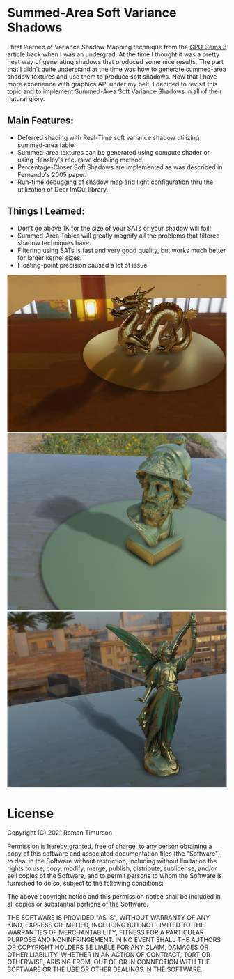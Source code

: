# Summed-Area Soft Variance Shadows
I first learned of Variance Shadow Mapping technique from the [GPU Gems 3](https://developer.nvidia.com/gpugems/gpugems3/part-ii-light-and-shadows/chapter-8-summed-area-variance-shadow-maps) article back when I was an undergrad.  At
the time I thought it was a pretty neat way of generating shadows that produced some nice results.  The part that I didn't quite understand at the time was how to generate summed-area shadow textures and use them
to produce soft shadows.  Now that I have more experience with graphics API under my belt, I decided to revisit this topic and to implement Summed-Area Soft Variance Shadows in all of their natural glory.

## Main Features:
*  Deferred shading with Real-Time soft variance shadow utilizing summed-area table.
*  Summed-area textures can be generated using compute shader or using Hensley's recursive doubling method.
*  Percentage-Closer Soft Shadows are implemented as was described in Fernando's 2005 paper.
*  Run-time debugging of shadow map and light configuration thru the utilization of Dear ImGui library.

## Things I Learned:
*  Don’t go above 1K for the size of your SATs or your shadow will fail!
*  Summed-Area Tables will greatly magnify all the problems that filtered shadow techniques have.
*  Filtering using SATs is fast and very good quality, but works much better for larger kernel sizes.
*  Floating-point precision caused a lot of issue.

![Alt Text](https://github.com/timurson/Summed-AreaVSM/blob/master/Image1.PNG)
![Alt Text](https://github.com/timurson/Summed-AreaVSM/blob/master/Image2.PNG)
![Alt Text](https://github.com/timurson/Summed-AreaVSM/blob/master/Image3.PNG)

# License
Copyright (C) 2021 Roman Timurson

Permission is hereby granted, free of charge, to any person obtaining a copy of this software and associated documentation files (the "Software"), to deal in the Software without restriction, including without limitation the rights to use, copy, modify, merge, publish, distribute, sublicense, and/or sell copies of the Software, and to permit persons to whom the Software is furnished to do so, subject to the following conditions:

The above copyright notice and this permission notice shall be included in all copies or substantial portions of the Software.

THE SOFTWARE IS PROVIDED "AS IS", WITHOUT WARRANTY OF ANY KIND, EXPRESS OR IMPLIED, INCLUDING BUT NOT LIMITED TO THE WARRANTIES OF MERCHANTABILITY, FITNESS FOR A PARTICULAR PURPOSE AND NONINFRINGEMENT. IN NO EVENT SHALL THE AUTHORS OR COPYRIGHT HOLDERS BE LIABLE FOR ANY CLAIM, DAMAGES OR OTHER LIABILITY, WHETHER IN AN ACTION OF CONTRACT, TORT OR OTHERWISE, ARISING FROM, OUT OF OR IN CONNECTION WITH THE SOFTWARE OR THE USE OR OTHER DEALINGS IN THE SOFTWARE.
